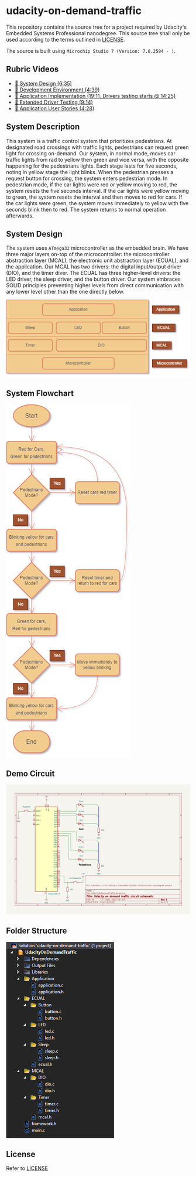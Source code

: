 udacity-on-demand-traffic
=========================

This repository contains the source tree for a project required by Udacity's Embedded Systems Professional nanodegree. This source tree shall only be used according to the terms outlined in [LICENSE](./LICENSE).

The source is built using `Microchip Studio 7 (Version: 7.0.2594 - )`.

Rubric Videos
-------------

- [🎥 System Design (6:35)](./docs/vids/1_vid_system_design.mp4)
- [🎥 Development Environment (4:39)](./docs/vids/2_vid_dev_env.mp4)
- [🎥 Application Implementation (19:11, Drivers testing starts @ 14:25)](./docs/vids/3_vid_implement_app.mp4)
- [🎥 Extended Driver Testing (9:14)](./docs/vids/3_vid_extended_testing.mp4)
- [🎥 Application User Stories (4:28)](./docs/vids/4_vid_test_user_cases.mp4)

System Description
------------------

This system is a traffic control system that prioritizes pedestrians. At designated road crossings with traffic lights, pedestrians can request green light for crossing on-demand. Our system, in normal mode, moves car traffic lights from rad to yellow then green and vice versa, with the opposite happening for the pedestrians lights. Each stage lasts for five seconds, noting in yellow stage the light blinks. When the pedestrian presses a request button for crossing, the system enters pedestrian mode. In pedestrian mode, if the car lights were red or yellow moving to red, the system resets the five seconds interval. If the car lights were yellow moving to green, the system resets the interval and then moves to red for cars. If the car lights were green, the system moves immediately to yellow with five seconds blink then to red. The system returns to normal operation afterwards.

System Design
-------------

The system uses `ATmega32` microcontroller as the embedded brain. We have three major layers on-top of the microcontroller: the microcontroller abstraction layer (MCAL), the electronic unit abstraction layer (ECUAL), and the application. Our MCAL has two drivers: the digital input/output driver (DIO), and the timer diver. The ECUAL has three higher-level drivers: the LED driver, the sleep driver, and the button driver. Our system embraces SOLID principles preventing higher levels from direct communication with any lower level other than the one directly below.

![System Design](./docs/imgs/SystemDesign.png)

System Flowchart
----------------

![System Flowchart](./docs/imgs/SystemFlowChart.png)

Demo Circuit
------------

![Demo Circuit](./docs/imgs/DemoCircuit.png)

Folder Structure
----------------

![Folder Structure](./docs/imgs/FolderStructure.png)

License
-------

Refer to [LICENSE](./LICENSE)
